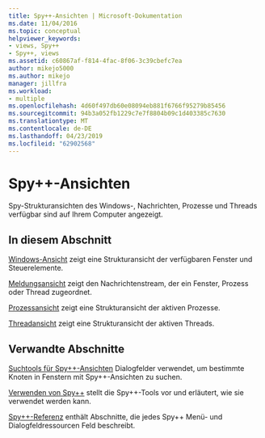 ```yaml
---
title: Spy++-Ansichten | Microsoft-Dokumentation
ms.date: 11/04/2016
ms.topic: conceptual
helpviewer_keywords:
- views, Spy++
- Spy++, views
ms.assetid: c60867af-f814-4fac-8f06-3c39cbefc7ea
author: mikejo5000
ms.author: mikejo
manager: jillfra
ms.workload:
- multiple
ms.openlocfilehash: 4d60f497db60e08094eb881f6766f95279b85456
ms.sourcegitcommit: 94b3a052fb1229c7e7f8804b09c1d403385c7630
ms.translationtype: MT
ms.contentlocale: de-DE
ms.lasthandoff: 04/23/2019
ms.locfileid: "62902568"
---
```

# <a name="spy-views"></a>Spy++-Ansichten
Spy-Strukturansichten des Windows-, Nachrichten, Prozesse und Threads verfügbar sind auf Ihrem Computer angezeigt.

## <a name="in-this-section"></a>In diesem Abschnitt
 [Windows-Ansicht](../debugger/windows-view.md) zeigt eine Strukturansicht der verfügbaren Fenster und Steuerelemente.

 [Meldungsansicht](../debugger/messages-view.md) zeigt den Nachrichtenstream, der ein Fenster, Prozess oder Thread zugeordnet.

 [Prozessansicht](../debugger/processes-view.md) zeigt eine Strukturansicht der aktiven Prozesse.

 [Threadansicht](../debugger/threads-view.md) zeigt eine Strukturansicht der aktiven Threads.

## <a name="related-sections"></a>Verwandte Abschnitte
 [Suchtools für Spy++-Ansichten](../debugger/search-tools-for-spy-increment-views.md) Dialogfelder verwendet, um bestimmte Knoten in Fenstern mit Spy++-Ansichten zu suchen.

 [Verwenden von Spy++](../debugger/using-spy-increment.md) stellt die Spy++-Tools vor und erläutert, wie sie verwendet werden kann.

 [Spy++-Referenz](../debugger/spy-increment-reference.md) enthält Abschnitte, die jedes Spy++ Menü- und Dialogfeldressourcen Feld beschreibt.